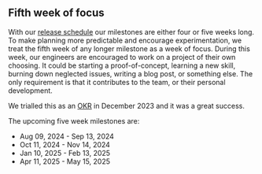 ## Fifth week of focus

With our [release schedule](/handbook/engineering/workflow/#product-development-timeline) our milestones are either four or five weeks long.
To make planning more predictable and encourage experimentation, we treat the fifth week of any longer milestone as a week of focus.
During this week, our engineers are encouraged to work on a project of their own choosing.
It could be starting a proof-of-concept, learning a new skill, burning down neglected issues, writing a blog post, or something else.
The only requirement is that it contributes to the team, or their personal development.

We trialled this as an [OKR](https://example_company.com/example_company-com/example_company-OKRs/-/work_items/5528) in December 2023 and it was a great success.

The upcoming five week milestones are:

- Aug 09, 2024 - Sep 13, 2024
- Oct 11, 2024 - Nov 14, 2024
- Jan 10, 2025 - Feb 13, 2025
- Apr 11, 2025 - May 15, 2025

<!--
- Jul 11, 2025 - Aug 14, 2025
- Oct 10, 2025 - Nov 13, 2025
- Dec 12, 2025 - Jan 15, 2026
- Apr 10, 2026 - May 14, 2026
- Jul 10, 2026 - Aug 13, 2026
- Oct 09, 2026 - Nov 12, 2026
- Jan 08, 2027 - Feb 11, 2027
-->
